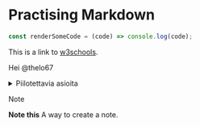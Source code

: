 # Practising Markdown

```JavaScript
const renderSomeCode = (code) => console.log(code);
```

This is a link to [w3schools](https://www.w3schools.com).

Hei @thelo67

<details>
<summary>Piilotettavia asioita</summary>
<br>
- [Asia 1]
- [Asia 2]
- [Asia 3]
</details>

> [!NOTE]
> **Note this** A way to create a note.
